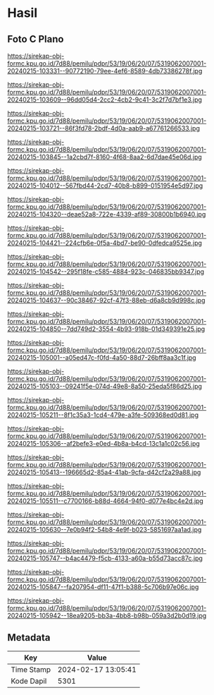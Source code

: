 # Hasil

## Foto C Plano

https://sirekap-obj-formc.kpu.go.id/7d88/pemilu/pdpr/53/19/06/20/07/5319062007001-20240215-103331--90772190-79ee-4ef6-8589-4db73386278f.jpg

https://sirekap-obj-formc.kpu.go.id/7d88/pemilu/pdpr/53/19/06/20/07/5319062007001-20240215-103609--96dd05d4-2cc2-4cb2-9c41-3c2f7d7bf1e3.jpg

https://sirekap-obj-formc.kpu.go.id/7d88/pemilu/pdpr/53/19/06/20/07/5319062007001-20240215-103721--86f3fd78-2bdf-4d0a-aab9-a67761266533.jpg

https://sirekap-obj-formc.kpu.go.id/7d88/pemilu/pdpr/53/19/06/20/07/5319062007001-20240215-103845--1a2cbd7f-8160-4f68-8aa2-6d7dae45e06d.jpg

https://sirekap-obj-formc.kpu.go.id/7d88/pemilu/pdpr/53/19/06/20/07/5319062007001-20240215-104012--567fbd44-2cd7-40b8-b899-0151954e5d97.jpg

https://sirekap-obj-formc.kpu.go.id/7d88/pemilu/pdpr/53/19/06/20/07/5319062007001-20240215-104320--deae52a8-722e-4339-af89-30800b1b6940.jpg

https://sirekap-obj-formc.kpu.go.id/7d88/pemilu/pdpr/53/19/06/20/07/5319062007001-20240215-104421--224cfb6e-0f5a-4bd7-be90-0dfedca9525e.jpg

https://sirekap-obj-formc.kpu.go.id/7d88/pemilu/pdpr/53/19/06/20/07/5319062007001-20240215-104542--295f18fe-c585-4884-923c-046835bb9347.jpg

https://sirekap-obj-formc.kpu.go.id/7d88/pemilu/pdpr/53/19/06/20/07/5319062007001-20240215-104637--90c38467-92cf-47f3-88eb-d6a8cb9d998c.jpg

https://sirekap-obj-formc.kpu.go.id/7d88/pemilu/pdpr/53/19/06/20/07/5319062007001-20240215-104850--7dd749d2-3554-4b93-918b-01d349391e25.jpg

https://sirekap-obj-formc.kpu.go.id/7d88/pemilu/pdpr/53/19/06/20/07/5319062007001-20240215-105001--a05ed47c-f0fd-4a50-88d7-26bff8aa3c1f.jpg

https://sirekap-obj-formc.kpu.go.id/7d88/pemilu/pdpr/53/19/06/20/07/5319062007001-20240215-105103--09241f5e-074d-49e8-8a50-25eda5f86d25.jpg

https://sirekap-obj-formc.kpu.go.id/7d88/pemilu/pdpr/53/19/06/20/07/5319062007001-20240215-105211--8f1c35a3-1cd4-479e-a3fe-509368ed0d81.jpg

https://sirekap-obj-formc.kpu.go.id/7d88/pemilu/pdpr/53/19/06/20/07/5319062007001-20240215-105306--af2befe3-e0ed-4b8a-b4cd-13c1a1c02c56.jpg

https://sirekap-obj-formc.kpu.go.id/7d88/pemilu/pdpr/53/19/06/20/07/5319062007001-20240215-105413--196665d2-85a4-41ab-9cfa-d42cf2a29a88.jpg

https://sirekap-obj-formc.kpu.go.id/7d88/pemilu/pdpr/53/19/06/20/07/5319062007001-20240215-105511--c7700166-b88d-4664-94f0-d077e4bc4e2d.jpg

https://sirekap-obj-formc.kpu.go.id/7d88/pemilu/pdpr/53/19/06/20/07/5319062007001-20240215-105630--7e0b94f2-54b8-4e9f-b023-5851697aa1ad.jpg

https://sirekap-obj-formc.kpu.go.id/7d88/pemilu/pdpr/53/19/06/20/07/5319062007001-20240215-105747--b4ac4479-f5cb-4133-a60a-b55d73acc87c.jpg

https://sirekap-obj-formc.kpu.go.id/7d88/pemilu/pdpr/53/19/06/20/07/5319062007001-20240215-105847--fa207954-df11-47f1-b388-5c706b97e06c.jpg

https://sirekap-obj-formc.kpu.go.id/7d88/pemilu/pdpr/53/19/06/20/07/5319062007001-20240215-105942--18ea9205-bb3a-4bb8-b98b-059a3d2b0d19.jpg


## Metadata

| Key        | Value               |
| ---------- | ------------------- |
| Time Stamp | 2024-02-17 13:05:41 |
| Kode Dapil | 5301                |



